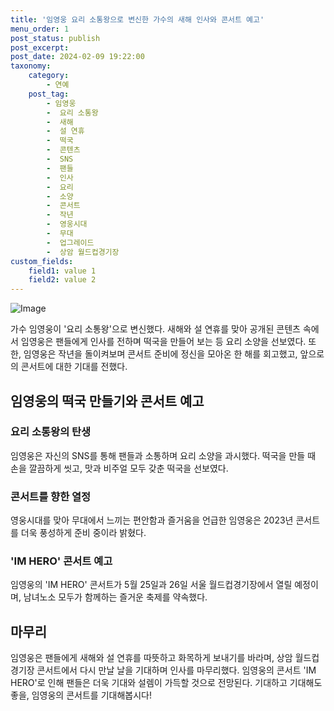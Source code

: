 ```yaml
---
title: '임영웅 요리 소통왕으로 변신한 가수의 새해 인사와 콘서트 예고'
menu_order: 1
post_status: publish
post_excerpt: 
post_date: 2024-02-09 19:22:00
taxonomy:
    category:
        - 연예
    post_tag:
        - 임영웅
        -  요리 소통왕
        -  새해
        -  설 연휴
        -  떡국
        -  콘텐츠
        -  SNS
        -  팬들
        -  인사
        -  요리
        -  소양
        -  콘서트
        -  작년
        -  영웅시대
        -  무대
        -  업그레이드
        -  상암 월드컵경기장
custom_fields:
    field1: value 1
    field2: value 2
---
```


![Image](https://mimgnews.pstatic.net/image/016/2024/02/08/20240208000566_0_20240208222601645.jpg?type=w540)

가수 임영웅이 '요리 소통왕'으로 변신했다. 새해와 설 연휴를 맞아 공개된 콘텐츠 속에서 임영웅은 팬들에게 인사를 전하며 떡국을 만들어 보는 등 요리 소양을 선보였다. 또한, 임영웅은 작년을 돌이켜보며 콘서트 준비에 정신을 모아온 한 해를 회고했고, 앞으로의 콘서트에 대한 기대를 전했다.
## 임영웅의 떡국 만들기와 콘서트 예고
### 요리 소통왕의 탄생
임영웅은 자신의 SNS를 통해 팬들과 소통하며 요리 소양을 과시했다. 떡국을 만들 때 손을 깔끔하게 씻고, 맛과 비주얼 모두 갖춘 떡국을 선보였다.
### 콘서트를 향한 열정
영웅시대를 맞아 무대에서 느끼는 편안함과 즐거움을 언급한 임영웅은 2023년 콘서트를 더욱 풍성하게 준비 중이라 밝혔다.
### 'IM HERO' 콘서트 예고
임영웅의 'IM HERO' 콘서트가 5월 25일과 26일 서울 월드컵경기장에서 열릴 예정이며, 남녀노소 모두가 함께하는 즐거운 축제를 약속했다.
## 마무리
임영웅은 팬들에게 새해와 설 연휴를 따뜻하고 화목하게 보내기를 바라며, 상암 월드컵경기장 콘서트에서 다시 만날 날을 기대하며 인사를 마무리했다. 임영웅의 콘서트 'IM HERO'로 인해 팬들은 더욱 기대와 설렘이 가득할 것으로 전망된다. 기대하고 기대해도 좋을, 임영웅의 콘서트를 기대해봅시다!
